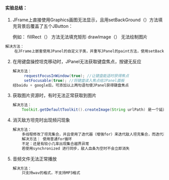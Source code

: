 #### 实验总结：

1.  JFrame上直接使用Graphics画图无法显示，且用setBackGround（）方法填充背景后覆盖了五个JButton：

    例如： fillRect（） 方法无法填充矩形   drawImage（） 无法绘制图片  

   ```java
   解决方法： 
       在JFrame上嵌套使用JPanel的自定义子类，并重写JPanel的paint方法，使用setBackGround()方法显示正常
   ```

2. 在用键盘操控坦克移动时，JPanel无法获取键盘焦点，按键无反应

   ```java
   解决方法：
        requestFocusInWindow(true); //让键盘能适时获得焦点
        setFocusable(true); //将键盘读入焦点给JPanel面板
   经baidu + google后，可添加以上两句语句使JPanel获得键盘焦点
   ```

3. 获取图片资源时，有时无法正常获取到图片

   ```java
   解决方法：
       Toolkit.getDefaultToolkit().createImage(String urlPath) 是一个延迟方法，获取资源需要一定的加载时间   改用getImage(String urlPath)即可
   ```

4. 消灭敌方坦克时出现频闪现象

   ```java
   解决方法：
       多线程修改了坦克集合，并且使用了迭代器（增强for）来迭代敌人坦克集合，而迭代器是fast—fail的，所以抛出CocurrentMOdification异常后当前重绘线程（repaint）便立即终止了
       解决方法： 使用普通for循环
       不足：还是有较小几率出现集合越界异常
       若使用synchronized 进行同步，敌人血条为空时不会立即消失
   ```

5. 音频文件无法正常播放

   ```java
   解决方法：
       只支持wav的格式，不支持MP3格式
   ```

   

